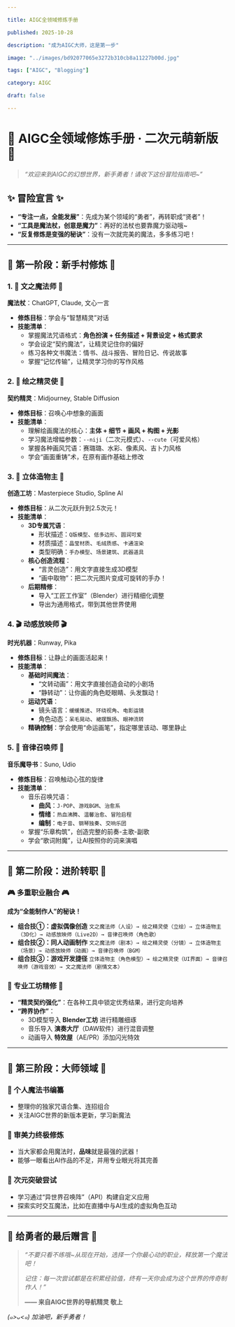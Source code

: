 ```yaml
---

title: AIGC全领域修炼手册

published: 2025-10-28

description: "成为AIGC大师，这是第一步"

image: "../images/bd92077065e3272b310cb8a11227b00d.jpg"

tags: ["AIGC", "Blogging"]

category: AIGC

draft: false

---
```

# 🌸 AIGC全领域修炼手册 · 二次元萌新版 🌸

> *“欢迎来到AIGC的幻想世界，新手勇者！请收下这份冒险指南吧~”*

## ✨ 冒险宣言 ✨

- **“专注一点，全能发展”**：先成为某个领域的“勇者”，再转职成“贤者”！
- **“工具是魔法杖，创意是魔力”**：再好的法杖也要靠魔力驱动哦~
- **“反复修炼是变强的秘诀”**：没有一次就完美的魔法，多多练习吧！

------

## 🎯 第一阶段：新手村修炼 🎯

### 1. 📝 文之魔法师 📝

**魔法杖**：ChatGPT, Claude, 文心一言

- **修炼目标**：学会与“智慧精灵”对话
- **技能清单**：
  - 掌握魔法咒语格式：**角色扮演 + 任务描述 + 背景设定 + 格式要求**
  - 学会设定“契约魔法”，让精灵记住你的偏好
  - 练习各种文书魔法：情书、战斗报告、冒险日记、传说故事
  - 掌握“记忆传输”，让精灵学习你的写作风格

### 2. 🎨 绘之精灵使 🎨

**契约精灵**：Midjourney, Stable Diffusion

- **修炼目标**：召唤心中想象的画面
- **技能清单**：
  - 理解绘画魔法的核心：**主体 + 细节 + 画风 + 构图 + 光影**
  - 学习魔法增幅参数：`--niji`（二次元模式）、`--cute`（可爱风格）
  - 掌握各种画风咒语：赛璐璐、水彩、像素风、吉卜力风格
  - 学会“画面重铸”术，在原有画作基础上修改

### 3. 🎪 立体造物主 🎪

**创造工坊**：Masterpiece Studio, Spline AI

- **修炼目标**：从二次元跃升到2.5次元！
- **技能清单**：
  - **3D专属咒语**：
    - 形状描述：`Q版模型`、`低多边形`、`圆润可爱`
    - 材质描述：`晶莹材质`、`毛绒质感`、`卡通渲染`
    - 类型明确：`手办模型`、`场景建筑`、`武器道具`
  - **核心创造流程**：
    - “言灵创造”：用文字直接生成3D模型
    - “画中取物”：把二次元图片变成可旋转的手办！
  - **后期精修**：
    - 导入“工匠工作室”（Blender）进行精细化调整
    - 导出为通用格式，带到其他世界使用

### 4. 🎬 动感放映师 🎬

**时光机器**：Runway, Pika

- **修炼目标**：让静止的画面活起来！
- **技能清单**：
  - **基础时间魔法**：
    - “文转动画”：用文字直接创造会动的小剧场
    - “静转动”：让你画的角色眨眼睛、头发飘动！
  - **运动咒语**：
    - 镜头语言：`缓缓推进`、`环绕视角`、`电影运镜`
    - 角色动态：`呆毛晃动`、`裙摆飘扬`、`眼神流转`
  - **精确控制**：学会使用“命运画笔”，指定哪里该动、哪里静止

### 5. 🎵 音律召唤师 🎵

**音乐魔导书**：Suno, Udio

- **修炼目标**：召唤触动心弦的旋律
- **技能清单**：
  - 音乐召唤咒语：
    - **曲风**：`J-POP`、`游戏BGM`、`治愈系`
    - **情绪**：`热血沸腾`、`温馨治愈`、`冒险启程`
    - **编制**：`电子音`、`钢琴独奏`、`交响乐团`
  - 掌握“乐章构筑”，创造完整的前奏-主歌-副歌
  - 学会“歌词附魔”，让AI按照你的词来演唱

------

## 🌟 第二阶段：进阶转职 🌟

### 🎮 多重职业融合 🎮

**成为“全能制作人”的秘诀！**

- **组合技①：虚拟偶像创造**
  `文之魔法师（人设）→ 绘之精灵使（立绘）→ 立体造物主（3D化）→ 动感放映师（Live2D）→ 音律召唤师（角色歌）`
- **组合技②：同人动画制作**
  `文之魔法师（剧本）→ 绘之精灵使（分镜）→ 立体造物主（场景）→ 动感放映师（动画）→ 音律召唤师（BGM）`
- **组合技③：游戏开发捷径**
  `立体造物主（角色模型）→ 绘之精灵使（UI界面）→ 音律召唤师（游戏音效）→ 文之魔法师（剧情文本）`

### 🔧 专业工坊精修 🔧

- **“精灵契约强化”**：在各种工具中锁定优秀结果，进行定向培养
- **“跨界协作”**：
  - 3D模型导入 **Blender工坊** 进行精雕细琢
  - 音乐导入 **演奏大厅**（DAW软件）进行混音调整
  - 动画导入 **特效屋**（AE/PR）添加闪光特效

------

## 💫 第三阶段：大师领域 💫

### 🌈 个人魔法书编纂

- 整理你的独家咒语合集、连招组合
- 关注AIGC世界的新版本更新，学习新魔法

### 🎨 审美力终极修炼

- 当大家都会用魔法时，**品味**就是最强的武器！
- 能够一眼看出AI作品的不足，并用专业眼光将其完善

### 🚀 次元突破尝试

- 学习通过“异世界召唤阵”（API）构建自定义应用
- 探索实时交互魔法，比如在直播中与AI生成的虚拟角色互动

------

## 💌 给勇者的最后赠言 💌

> *“不要只看不练哦~从现在开始，选择一个你最心动的职业，释放第一个魔法吧！*
>
> *记住：每一次尝试都是在积累经验值，终有一天你会成为这个世界的传奇制作人！”*
>
> **—— 来自AIGC世界的导航精灵 敬上**

*(๑>ᴗ<๑) 加油吧，新手勇者！*